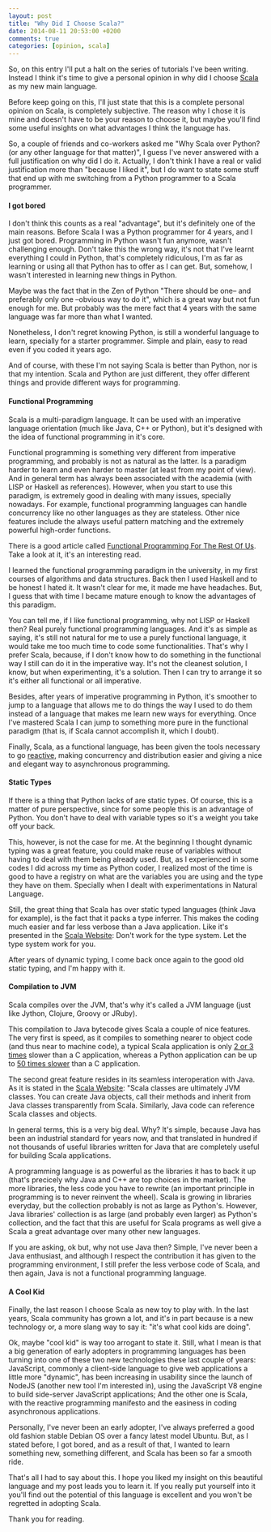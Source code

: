 ```yaml
---
layout: post
title: "Why Did I Choose Scala?"
date: 2014-08-11 20:53:00 +0200
comments: true
categories: [opinion, scala]
---
```


So, on this entry I'll put a halt on the series of tutorials I've been writing. Instead I think it's time to give a personal opinion in why did I choose [Scala](http://scala-lang.org/) as my new main language.

Before keep going on this, I'll just state that this is a complete personal opinion on Scala, is completely subjective. The reason why I chose it is mine and doesn't have to be your reason to choose it, but maybe you'll find some useful insights on what advantages I think the language has.

So, a couple of friends and co-workers asked me "Why Scala over Python? (or any
other language for that matter)", I guess I've never answered with a full
justification on why did I do it. Actually, I don't think I have a real or valid
justification more than "because I liked it", but I do want to state some stuff
that end up with me switching from a Python programmer to a Scala programmer.

<!-- more -->

#### I got bored

I don't think this counts as a real "advantage", but it's definitely one of the
main reasons. Before Scala I was a Python programmer for 4 years, and I just got
bored. Programming in Python wasn't fun anymore, wasn't challenging enough.
Don't take this the wrong way, it's not that I've learnt everything I could in
Python, that's completely ridiculous, I'm as far as learning or using all that
Python has to offer as I can get. But, somehow, I wasn't interested in learning
new things in Python.

Maybe was the fact that in the Zen of Python "There should be one– and
preferably only one –obvious way to do it", which is a great way but not fun
enough for me. But probably was the mere fact that 4 years with the same
language was far more than what I wanted.

Nonetheless, I don't regret knowing Python, is still a wonderful language to
learn, specially for a starter programmer. Simple and plain, easy to read even
if you coded it years ago.

And of course, with these I'm not saying Scala is better than Python, nor is
that my intention. Scala and Python are just different, they offer different
things and provide different ways for programming.

#### Functional Programming

Scala is a multi-paradigm language. It can be used with an imperative language
orientation (much like Java, C++ or Python), but it's designed with the idea of
functional programming in it's core.

Functional programming is something very different from imperative programming,
and probably is not as natural as the latter. Is a paradigm harder to learn and
even harder to master (at least from my point of view). And in general term has
always been associated with the academia (with LISP or Haskell as references).
However, when you start to use this paradigm, is extremely good in dealing with
many issues, specially nowadays. For example, functional programming languages
can handle concurrency like no other languages as they are stateless. Other nice
features include the always useful pattern matching and the extremely powerful
high-order functions.

There is a good article called [Functional Programming For The Rest Of Us](http://www.defmacro.org/ramblings/fp.html). Take a look at it, it's an
interesting read.

I learned the functional programming paradigm in the university, in my first
courses of algorithms and data structures. Back then I used Haskell and to be
honest I hated it. It wasn't clear for me, it made me have headaches. But, I
guess that with time I became mature enough to know the advantages of this
paradigm.

You can tell me, if I like functional programming, why not LISP or Haskell then?
Real purely functional programming languages. And it's as simple as saying, it's
still not natural for me to use a purely functional language, it would take me
too much time to code some functionalities. That's why I prefer Scala, because,
if I don't know how to do something in the functional way I still can do it in
the imperative way. It's not the cleanest solution, I know, but when
experimenting, it's a solution. Then I can try to arrange it so it's either all
functional or all imperative.

Besides, after years of imperative programming in Python, it's smoother to jump
to a language that allows me to do things the way I used to do them instead of a
language that makes me learn new ways for everything. Once I've mastered Scala I
can jump to something more pure in the functional paradigm (that is, if Scala
cannot accomplish it, which I doubt).

Finally, Scala, as a functional language, has been given the tools necessary to
go [reactive](http://www.reactivemanifesto.org/), making concurrency and
distribution easier and giving a nice and elegant way to asynchronous
programming.

#### Static Types

If there is a thing that Python lacks of are static types. Of course, this is a
matter of pure perspective, since for some people this is an advantage of
Python. You don't have to deal with variable types so it's a weight you take off
your back.

This, however, is not the case for me. At the beginning I thought dynamic typing
was a great feature, you could make reuse of variables without having to deal
with them being already used. But, as I experienced in some codes I did across
my time as Python coder, I realized most of the time is good to have a registry
on what are the variables you are using and the type they have on them.
Specially when I dealt with experimentations in Natural Language.

Still, the great thing that Scala has over static typed languages (think Java
for example), is the fact that it packs a type inferrer. This makes the coding
much easier and far less verbose than a Java application. Like it's presented in
the [Scala Website](http://scala-lang.org/): Don't work for the type system. Let
the type system work for you.

After years of dynamic typing, I come back once again to the good old static
typing, and I'm happy with it.

#### Compilation to JVM

Scala compiles over the JVM, that's why it's called a JVM language (just like
Jython, Clojure, Groovy or JRuby).

This compilation to Java bytecode gives Scala a couple of nice features. The
very first is speed, as it compiles to something nearer to object code (and thus
near to machine code), a typical Scala application is only [2 or 3 times](http://benchmarksgame.alioth.debian.org/u32/which-programs-are-fastest.php) slower than a C application, whereas a Python application can be up to [50 times slower](http://benchmarksgame.alioth.debian.org/u32/which-programs-are-fastest.php) than a C application.

The second great feature resides in its seamless interoperation with Java. As it
is stated in the [Scala Website](http://scala-lang.org/): "Scala classes are
ultimately JVM classes. You can create Java objects, call their methods and
inherit from Java classes transparently from Scala. Similarly, Java code can
reference Scala classes and objects.

In general terms, this is a very big deal. Why? It's simple, because Java has
been an industrial standard for years now, and that translated in hundred if not
thousands of useful libraries written for Java that are completely useful for
building Scala applications.

A programming language is as powerful as the libraries it has to back it up
(that's precicely why Java and C++ are top choices in the market). The more
libraries, the less code you have to rewrite (an important principle in
programming is to never reinvent the wheel). Scala is growing in libraries
everyday, but the collection probably is not as large as Python's. However, Java
libraries' collection is as large (and probably even larger) as Python's
collection, and the fact that this are useful for Scala programs as well give a
Scala a great advantage over many other new languages.

If you are asking, ok but, why not use Java then? Simple, I've never been a Java
enthusiast, and although I respect the contribution it has given to the
programming environment, I still prefer the less verbose code of Scala, and then
again, Java is not a functional programming language.

#### A Cool Kid

Finally, the last reason I choose Scala as new toy to play with. In the last
years, Scala community has grown a lot, and it's in part because is a new
technology or, a more slang way to say it: "it's what cool kids are doing".

Ok, maybe "cool kid" is way too arrogant to state it. Still, what I mean is that
a big generation of early adopters in programming languages has been turning
into one of these two new technologies these last couple of years: JavaScript,
commonly a client-side language to give web applications a little more
"dynamic", has been increasing in usability since the launch of NodeJS (another
new tool I'm interested in), using the JavaScript V8 engine to build side-server
JavaScript applications; And the other one is Scala, with the reactive
programming manifesto and the easiness in coding asynchronous applications.

Personally, I've never been an early adopter, I've always preferred a good old
fashion stable Debian OS over a fancy latest model Ubuntu. But, as I stated
before, I got bored, and as a result of that, I wanted to learn something new,
something different, and Scala has been so far a smooth ride.

That's all I had to say about this. I hope you liked my insight on this
beautiful language and my post leads you to learn it. If you really put yourself
into it you'll find out the potential of this language is excellent and you
won't be regretted in adopting Scala.

Thank you for reading.

